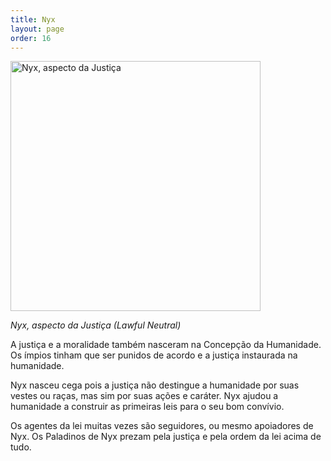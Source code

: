 ```yaml
---
title: Nyx
layout: page
order: 16
---
```


<img src="../../assets/divindades/nyx.jpg" alt="Nyx, aspecto da Justiça" width="400"/>

*Nyx, aspecto da Justiça (Lawful Neutral)*

A justiça e a moralidade também nasceram na Concepção da Humanidade. Os ímpios tinham que ser punidos de acordo e a justiça instaurada na humanidade. 

Nyx nasceu cega pois a justiça não destingue a humanidade por suas vestes ou raças, mas sim por suas ações e caráter. Nyx ajudou a humanidade a construir as primeiras leis para o seu bom convívio.

Os agentes da lei muitas vezes são seguidores, ou mesmo apoiadores de Nyx. Os Paladinos de Nyx prezam pela justiça e pela ordem da lei acima de tudo.